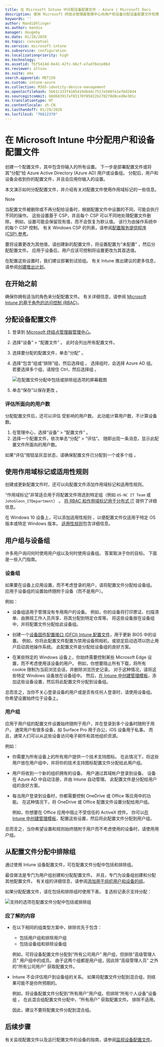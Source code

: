 ```yaml
---
title: 在 Microsoft Intune 中分配设备配置文件 - Azure | Microsoft Docs
description: 使用 Microsoft 终结点管理器管理中心向用户和设备分配设备配置文件和策略。 了解如何在 Microsoft InTune 中从配置文件分配中排除组。
keywords: ''
author: MandiOhlinger
ms.author: mandia
manager: dougeby
ms.date: 01/28/2020
ms.topic: conceptual
ms.service: microsoft-intune
ms.subservice: configuration
ms.localizationpriority: high
ms.technology: ''
ms.assetid: f6f5414d-0e41-42fc-b6cf-e7ad76e1e06d
ms.reviewer: altsou
ms.suite: ems
search.appverid: MET150
ms.custom: intune-azure
ms.collection: M365-identity-device-management
ms.openlocfilehash: 5b61c333f41054194b44c7517e508fe1ef6d28d4
ms.sourcegitcommit: b0d683917af83170f85022b270270d8ced8e301c
ms.translationtype: HT
ms.contentlocale: zh-CN
ms.lasthandoff: 01/29/2020
ms.locfileid: "76812370"
---
```

# <a name="assign-user-and-device-profiles-in-microsoft-intune"></a>在 Microsoft Intune 中分配用户和设备配置文件

创建一个配置文件，其中包含你输入的所有设置。 下一步是部署配置文件或将其“分配”给 Azure Active Directory (Azure AD) 用户或设备组。 分配后，用户和设备会收到你的配置文件，并且会应用你输入的设置。

本文演示如何分配配置文件，并介绍有关对配置文件使用作用域标记的一些信息。

> [!NOTE]  
> 当配置文件被删除或不再分配给设备时，根据配置文件中设置的不同，可能会执行不同的操作。 这些设置基于 CSP，并且每个 CSP 可以不同地处理配置文件删除。 例如，设置可能会保留现有值，而不会恢复为默认值。 该行为由操作系统中的每个 CSP 控制。 有关 Windows CSP 的列表，请参阅[配置服务提供程序 (CSP) 参考](https://docs.microsoft.com/windows/client-management/mdm/configuration-service-provider-reference)。
>
> 要将设置更改为其他值，请创建新的配置文件，将设置配置为“未配置”  ，然后分配配置文件。 应用于设备后，用户应该可控制将设置更改为其首选值。
>
> 在配置这些设置时，我们建议部署到试验组。 有关 Intune 推出建议的更多信息，请参阅[创建推出计划](../fundamentals/planning-guide-rollout-plan.md)。

## <a name="before-you-begin"></a>在开始之前

确保你拥有适当的角色来分配配置文件。 有关详细信息，请参阅 [Microsoft Intune 的基于角色的访问控制 (RBAC)](../fundamentals/role-based-access-control.md)。

## <a name="assign-a-device-profile"></a>分配设备配置文件

1. 登录到 [Microsoft 终结点管理器管理中心](https://go.microsoft.com/fwlink/?linkid=2109431)。
2. 选择“设备”   > “配置文件”  。 此时会列出所有配置文件。
3. 选择要分配的配置文件，单击“分配”  。
4. 选择“包含”组或“排除”组，然后选择组   。 选择组时，会选择 Azure AD 组。 若要选择多个组，请按住 Ctrl，然后选择组  。

    ![在配置文件分配中包括或排除组选项的屏幕截图](./media/device-profile-assign/group-include-exclude.png)

5. 单击“保存”以保存更改  。

### <a name="evaluate-how-many-users-are-targeted"></a>评估所面向的用户数

分配配置文件后，还可以评估  受影响的用户数。 此功能计算用户数，不计算设备数。

1. 在管理中心，选择“设备”   > “配置文件”  。
2. 选择一个配置文件，依次单击“分配”   >   “评估”。 随即出现一条消息，显示此配置文件所面向的用户数。

如果“评估”按钮呈灰显状态，请确保配置文件已分配到一个或多个组  。

## <a name="use-scope-tags-or-applicability-rules"></a>使用作用域标记或适用性规则

创建或更新配置文件时，还可以向配置文件添加作用域标记和适用性规则。

“作用域标记”非常适合用于将配置文件筛选到特定组（例如 `US-NC IT Team` 或 `JohnGlenn_ITDepartment`）  。 [将 RBAC 和作用域标记用于分布式 IT](../fundamentals/scope-tags.md) 提供了详细信息。

在 Windows 10 设备上，可以添加适用性规则  ，以便配置文件仅适用于特定 OS 版本或特定 Windows 版本。 [适用性规则](device-profile-create.md#applicability-rules)包含详细信息。

## <a name="user-groups-vs-device-groups"></a>用户组与设备组

许多用户询问何时使用用户组以及何时使用设备组。 答案取决于你的目标。 下面是一些入门指南。

### <a name="device-groups"></a>设备组

如果要在设备上应用设置，而不考虑登录的用户，请将配置文件分配给设备组。 应用于设备组的设置始终随附于设备（而不是用户）。

例如：

- 设备组适用于管理没有专用用户的设备。 例如，你的设备将打印票证、扫描清单、由换班工作人员共享、将其分配到特定仓库等。 将这些设备放在设备组中，并将配置文件分配给此设备组。

- 创建一个[设备固件配置接口 (DFCI) Intune 配置文件](device-firmware-configuration-interface-windows.md)，用于更新 BIOS 中的设置。 例如，你将此配置文件配置为禁用设备照相机，或锁定启动选项以防止用户启动其他操作系统。 此配置文件是分配给设备组的良好方案。

- 在某些特定的 Windows 设备上，你始终需要控制某些 Microsoft Edge 设置，而不考虑使用该设备的用户。 例如，你想要阻止所有下载，将所有 cookie 限制为当前浏览会话，并删除浏览历史记录。 对于这种情况，请将这些特定 Windows 设备放在设备组中。 然后，[在 Intune 中创建管理模板](administrative-templates-windows.md)，添加这些设备设置，然后将此配置文件分配到设备组。

总而言之，当你不关心登录设备的用户或是否有任何人登录时，请使用设备组。 你希望设置始终位于设备上。

### <a name="user-groups"></a>用户组

应用于用户组的配置文件设置始终随附于用户，并在登录到多个设备时随附于用户。 通常用户有很多设备，如 Surface Pro 用于办公，iOS 设备用于私事。 而且，通常人们可以从这些设备访问电子邮件和其他组织资源。

例如：

- 你需要为所有设备上的所有用户提供一个技术支持图标。 在此情况下，将这些用户放在用户组中，并将你的技术支持图标配置文件分配给此用户组。
- 用户将收到一个新的组织拥有的设备。 用户通过其域帐户登录到设备。 设备在 Azure AD 中自动注册，并由 Intune 自动管理。 此配置文件是分配给用户组的良好方案。
- 每当用户登录到设备时，你都需要控制 OneDrive 或 Office 等应用中的功能。 在这种情况下，将 OneDrive 或 Office 配置文件设置分配给用户组。

  例如，你想要在 Office 应用中阻止不受信任的 ActiveX 控件。 你可以[在 Intune 中创建管理模板](administrative-templates-windows.md)，配置这些设置，然后将此配置文件分配到用户组。

总而言之，当你希望设置和规则始终随附于用户而不考虑使用的设备时，请使用用户组。

## <a name="exclude-groups-from-a-profile-assignment"></a>从配置文件分配中排除组

通过使用 Intune 设备配置文件，可在配置文件分配中包括和排除组。

最佳做法是专门为用户组创建和分配配置文件。 并且，专门为设备组创建和分配其他配置文件。 有关组的详细信息，请参阅[添加用于组织用户和设备的组](../fundamentals/groups-add.md)。

如果分配配置文件，请在包括和排除组时使用下表。 复选标记表示支持分配：

![支持的选项在配置文件分配中包括或排除组](./media/device-profile-assign/include-exclude-user-device-groups.png)

### <a name="what-you-should-know"></a>应了解的内容

- 在以下相同的组类型方案中，排除优先于包含：

  - 包括用户组和排除用户组
  - 包括设备组和排除设备组

  例如，可将设备配置文件分配到“所有公司用户”  用户组，但排除“高级管理人员”  用户组中的成员。 由于这两个组都是用户组，因此除“高级管理人员”  之外的“所有公司用户”  获取配置文件。

- Intune 不会评估用户到设备组的关系。 如果将配置文件分配到混合组，则结果可能不是你所预期的。

  例如，将设备配置文件分配到“所有用户”用户组，但排除“所有个人设备”设备组   。 在此混合组配置文件分配中，“所有用户”  获取配置文件。 排除不适用。

  因此，建议不要将配置文件分配到混合组。

## <a name="next-steps"></a>后续步骤

有关监视配置文件以及运行配置文件的设备的指南，请参阅[监视设备配置文件](device-profile-monitor.md)。
